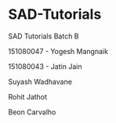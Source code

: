 # SAD-Tutorials
SAD Tutorials
Batch B

151080047 - Yogesh Mangnaik

151080043 - Jatin Jain

Suyash Wadhavane

Rohit Jathot

Beon Carvalho
